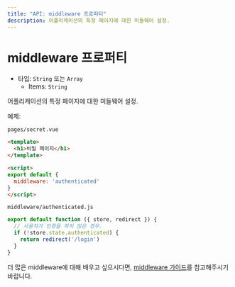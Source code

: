 ```yaml
---
title: "API: middleware 프로퍼티"
description: 어플리케이션의 특정 페이지에 대한 미들웨어 설정.
---
```


# middleware 프로퍼티

- 타입: `String` 또는 `Array`
  - Items: `String`

어플리케이션의 특정 페이지에 대한 미들웨어 설정.

예제:

`pages/secret.vue`
```html
<template>
  <h1>비밀 페이지</h1>
</template>

<script>
export default {
  middleware: 'authenticated'
}
</script>
```

`middleware/authenticated.js`
```js
export default function ({ store, redirect }) {
  // 사용자가 인증을 하지 않은 경우.
  if (!store.state.authenticated) {
    return redirect('/login')
  }
}
```

더 많은 middleware에 대해 배우고 싶으시다면, [middleware 가이드](/guide/routing#middleware)를 참고해주시기 바랍니다.
